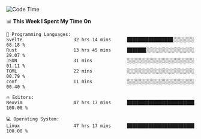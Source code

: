 <!-- [![Top Langs](https://github-readme-stats.vercel.app/api/top-langs/?username=gagahsyuja&theme=dracula&hide_border=true&border_radius=7)](https://github.com/anuraghazra/github-readme-stats) -->

<!--START_SECTION:waka-->
![Code Time](http://img.shields.io/badge/Code%20Time-575%20hrs%202%20mins-blue)

📊 **This Week I Spent My Time On** 

```text
💬 Programming Languages: 
Svelte                   32 hrs 14 mins      █████████████████░░░░░░░░   68.18 % 
Rust                     13 hrs 45 mins      ███████░░░░░░░░░░░░░░░░░░   29.07 % 
JSON                     31 mins             ░░░░░░░░░░░░░░░░░░░░░░░░░   01.11 % 
TOML                     22 mins             ░░░░░░░░░░░░░░░░░░░░░░░░░   00.79 % 
conf                     11 mins             ░░░░░░░░░░░░░░░░░░░░░░░░░   00.40 % 

🔥 Editors: 
Neovim                   47 hrs 17 mins      █████████████████████████   100.00 % 

💻 Operating System: 
Linux                    47 hrs 17 mins      █████████████████████████   100.00 % 
```


<!--END_SECTION:waka-->
